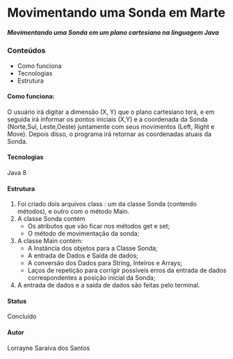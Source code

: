 # Movimentando uma Sonda em Marte

##### Movimentando uma Sonda em um plano cartesiano na linguagem Java

### Conteúdos

* Como funciona
* Tecnologias 
* Estrutura



#### Como funciona: 

O usuário irá digitar a dimensão (X, Y) que o plano cartesiano terá, e em seguida irá informar os pontos iniciais (X,Y) e a coordenada da Sonda (Norte,Sul, Leste,Oeste) juntamente com seus movimentos (Left, Right e Move). Depois disso, o programa irá retornar as coordenadas atuais da Sonda.

#### Tecnologias 

Java 8 

#### Estrutura

1.  Foi criado dois arquivos class : um da classe Sonda (contendo métodos), e outro com o método Main.
2. A classe Sonda contém
     - Os atributos que vão ficar nos métodos get e set;
     - O método de movimentação da sonda;
4. A classe Main contém:
     - A Instância dos objetos para a Classe Sonda;
     - A entrada de Dados e Saída de dados;
     - A conversão dos Dados para String, Inteiros e Arrays;
     - Laços de repetição para corrigir possíveis erros da entrada de dados correspondentes a posição inicial da Sonda;
5. A entrada de dados e a saída de dados são feitas pelo terminal.

#### Status
Concluído

#### Autor 
Lorrayne Saraiva dos Santos
